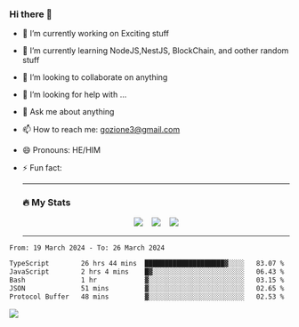 ### Hi there 👋

<!--
**charlieScript/charlieScript** is a ✨ _special_ ✨ repository because its `README.md` (this file) appears on your GitHub profile.

Here are some ideas to get you started: -->

- 🔭 I’m currently working on Exciting stuff
- 🌱 I’m currently learning NodeJS,NestJS, BlockChain, and oother random stuff
- 👯 I’m looking to collaborate on anything
- 🤔 I’m looking for help with ...
- 💬 Ask me about anything
- 📫 How to reach me: gozione3@gmail.com
- 😄 Pronouns: HE/HIM
- ⚡ Fun fact:


  ---

  ### :fire: My Stats

  <div id="stats" align="center">
  <img src="http://github-readme-streak-stats.herokuapp.com?user=charlieScript&theme=dark&date_format=M%20j%5B%2C%20Y%5D" />&nbsp;&nbsp;&nbsp;
  <img src="https://github-readme-stats.vercel.app/api/top-langs/?username=charlieScript&layout=compact&theme=vision-friendly-dark"/>&nbsp;&nbsp;&nbsp;
  <img src="https://github-readme-stats.vercel.app/api?username=charlieScript&show_icons=true&theme=radical"/>
  </div>

  ---



<!--START_SECTION:waka-->

```txt
From: 19 March 2024 - To: 26 March 2024

TypeScript        26 hrs 44 mins  ████████████████████▓░░░░   83.07 %
JavaScript        2 hrs 4 mins    █▓░░░░░░░░░░░░░░░░░░░░░░░   06.43 %
Bash              1 hr            ▓░░░░░░░░░░░░░░░░░░░░░░░░   03.15 %
JSON              51 mins         ▓░░░░░░░░░░░░░░░░░░░░░░░░   02.65 %
Protocol Buffer   48 mins         ▓░░░░░░░░░░░░░░░░░░░░░░░░   02.53 %
```

<!--END_SECTION:waka-->
![](https://komarev.com/ghpvc/?username=charlieScript)
